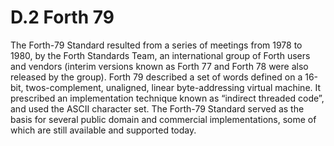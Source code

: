 # D.2 Forth 79 

The Forth-79 Standard resulted from a series of meetings from 1978 to 1980, by the Forth Standards Team,  an international group of Forth users and vendors (interim versions known as Forth 77 and Forth 78 were  also released by the group).
Forth 79 described a set of words defined on a 16-bit, twos-complement, unaligned, linear byte-addressing  virtual machine. It prescribed an implementation technique known as “indirect threaded code”, and used the  ASCII character set.
The Forth-79 Standard served as the basis for several public domain and commercial implementations,  some of which are still available and supported today.

